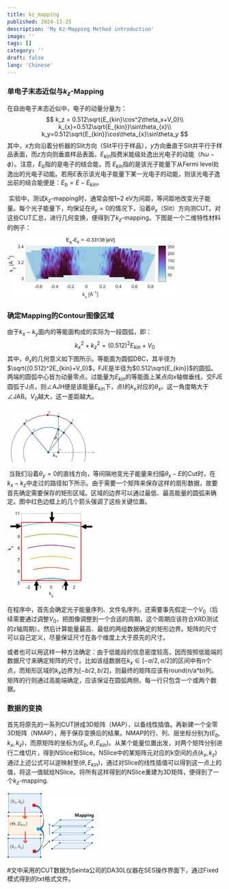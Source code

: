 ```yaml
---
title: kz_mapping
published: 2024-11-25
description: 'My Kz-Mapping Method introduction'
image: ''
tags: []
category: ''
draft: false 
lang: 'Chinese'
---
```


### 单电子末态近似与$k_z$-Mapping

在自由电子末态近似中，电子的动量分量为：
$$
k_z = 0.512\sqrt{E_{kin}\cos^2\theta_x+V_0}\\
k_{x}=0.512\sqrt{E_{kin}}\sin\theta_{x}\\
k_y=0.512\sqrt{E_{kin}}\cos\theta_{x}\sin\theta_y
$$
其中，$x$方向沿着分析器的Slit方向（Slit平行于样品），$y$方向垂直于Slit并平行于样品表面，而$z$方向则垂直样品表面。$E_{kin}$指费米能级处逸出光电子的动能（$\hbar\omega-\phi$）。注意，$E_b$指的是电子的结合能，而 $E_{kin}$指的是该光子能量下从Fermi level处逸出的光电子动能。若用$E$表示该光电子能量下某一光电子的动能，则该光电子逸出前的结合能便是：$E_b=E-E_{kin}$。

​      实验中，测试$k_z$-mapping时，通常会按1~2 eV为间距，等间距地改变光子能量。每个光子能量下，均保证在$\theta_y=0$的情况下，沿着$\theta_x$（Slit）方向测CUT。对这些CUT汇总，进行几何变换，便得到了$k_z$-mapping。下图是一个二维特性材料的例子：

<img src = "kz_mapping\kzcontour.png" style="zoom:50%;" >

### 确定Mapping的Contour图像区域

由于$k_x-k_y$面内的等能面构成的实际为一段圆弧，即：
$$
k_x^2+k_z^{2}=(0.512)^2E_{kin}+V_0
$$
其中，$\theta_x$的几何意义如下图所示。等能面为圆弧DBC，其半径为$\sqrt{(0.512)^2E_{kin}+V_0}$，FJE是半径为$0.512\sqrt{E_{kin}}$的圆弧。两端的圆弧中心皆为动量零点。过能量为$E_{kin}$的等能面上某点向$x$轴做垂线，交FJE圆弧于J点，则∠AJH便是该能量$E_{kin}$下，点I的$k_x$对应的$\theta_x$。这一角度略大于∠JAB。$V_0$越大，这一差距越大。

<img src ="kz_mapping\geo.jpg" style="zoom:33%;" >

​      当我们沿着$\theta_y=0$的直线方向，等间隔地变光子能量来扫描$\theta_x-E$的Cut时，在$k_x-k_z$中走过的路径如下所示。由于需要一个矩阵来保存这样的扇形数据，故要首先确定需要保存的矩形区域。区域的边界可以通过最低、最高能量的圆弧来确定。图中红色边框上的几个箭头强调了这些关键位置。

<img src = "kz_mapping\bzcut.png" style="zoom: 50%;" >

​      在程序中，首先会确定光子能量序列、文件名序列，还需要事先假定一个$V_0$（后续需要通过调整$V_0$，把图像调整到一个合适的周期，这个周期应该符合XRD测试的z轴周期）。然后计算能量最高、最低的两组数据确定的矩形边界。矩阵的尺寸可以自己定义，尽量保证尺寸在各个维度上大于原先的尺寸。

​      或者也可以用这样一种方法确定：由于低能段的信息密度较高，因而按照低能端的数据尺寸来确定矩阵的尺寸。比如该组数据在$k_x\in[-a/2,a/2]$的区间中有$n$个点，而矩形区域的$k_x$边界为$[-b/2,b/2]$，则最终的矩阵应该有round(n/a*b)列。矩阵的行则通过高能端确定，应该保证在圆弧两侧，每一行只包含一个或两个数据。

### 数据的变换

首先将原先的一系列CUT拼成3D矩阵（MAP），以备线性插值。再新建一个全零3D矩阵（NMAP），用于保存变换后的结果。NMAP的行、列、层坐标分别为$(E_b,k_x,k_z)$，而原矩阵的坐标为$(E_b,\theta,E_{kin})$。从某个能量位置出发，对两个矩阵分别进行二维切片，得到NSlice和Slice。NSlice中的某矩阵元对应的k空间的点$(k_x,k_z)$通过上述公式可以逆映射至$(\theta,E_{kin})$，通过对Slice的线性插值可以得到这一点上的值，将这一值赋给NSlice。将所有这样得到的NSlice重建为3D矩阵，便得到了一个$k_z$-mapping.

<img src = "kz_mapping\transform.png" style="zoom:33%;" >



#文中采用的CUT数据为Seinta公司的DA30L仪器在SES操作界面下，通过Fixed模式得到的txt格式文件。
